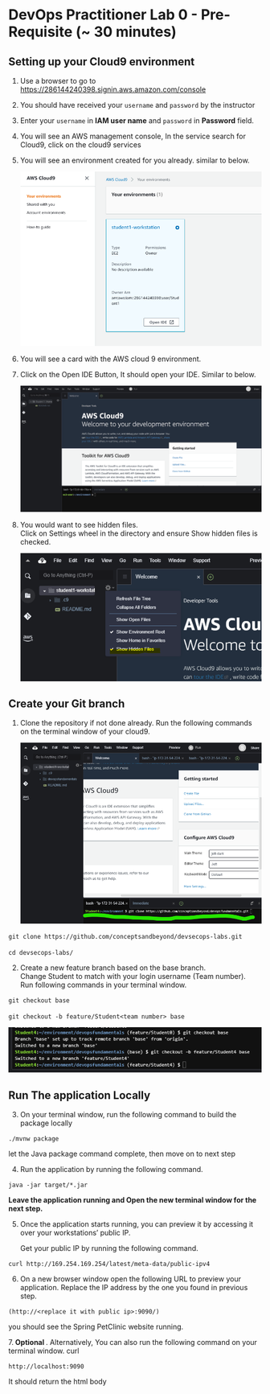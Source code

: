 # DevOps Practitioner Lab 0 - Pre-Requisite (~ 30 minutes)
<p> 

## <b>**Setting up your Cloud9 environment**</b>
1. Use a browser to go to  </br> https://286144240398.signin.aws.amazon.com/console
2. You should have received your `username` and `password` by the instructor
3. Enter your `username` in **IAM user name**  and `password` in **Password** field. 
4. You will see an AWS management console, In the service search for Cloud9, click on the cloud9 services
5. You will see an environment created for you already. similar to below.

     ![](static/lab0-1.png)

6. You will see a card with the AWS cloud 9 environment.

7. Click on the Open IDE Button, It should open your IDE. Similar to below.

   ![](static/lab0-2.png)

8. You would want to see hidden files. <br>Click on Settings wheel in the directory and ensure Show hidden files is checked.</p>

   ![](static/lab0-3.png)


## Create your Git branch
1. Clone the repository if not done already. Run the following commands on the terminal window of your cloud9.

   ![](static/lab0-4.png)

``` 
git clone https://github.com/conceptsandbeyond/devsecops-labs.git

cd devsecops-labs/
```

2. Create a new feature branch based on the base branch. <br>Change Student<team number> to match with your login username (Team number). <br>Run following commands in your terminal window.

```
git checkout base

git checkout -b feature/Student<team number> base

```

![](static/lab0-5.png)

## Run The application Locally

3. On  your terminal window,  run the following command to build the package locally
```
./mvnw package
```
let the Java package command complete, then move on to next step

4. Run the application by running the following command. 
``` 
java -jar target/*.jar
```
<b>Leave the application running and Open the new terminal window for the next step.</b>

5. Once the application starts running, you can preview it by accessing it over your workstations’ public IP.</p>
    Get your public IP by running the following command.
 ```
 curl http://169.254.169.254/latest/meta-data/public-ipv4
 ```

6. On a new browser window open the following URL to preview your application. Replace the IP address by the one you found in previous step.
```
(http://<replace it with public ip>:9090/) 

```
you should see the Spring PetClinic website running.

7.<b> Optional </b>. Alternatively, You can also run the following command on your terminal window.
curl  
```
http://localhost:9090

```
It should return the html body